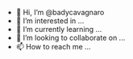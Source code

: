 - 👋 Hi, I’m @badycavagnaro
- 👀 I’m interested in ...
- 🌱 I’m currently learning ...
- 💞️ I’m looking to collaborate on ...
- 📫 How to reach me ...

<!---
badycavagnaro/badycavagnaro is a ✨ special ✨ repository because its `README.md` (this file) appears on your GitHub profile.
You can click the Preview link to take a look at your changes.
--->
